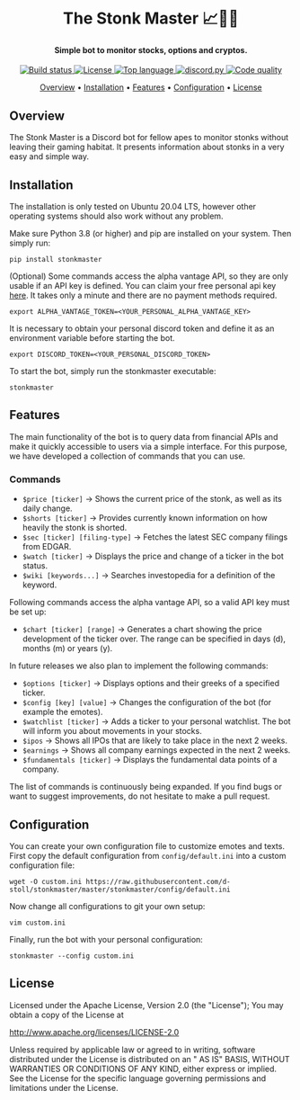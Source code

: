 <h1 align="center">
  <br>
  The Stonk Master 📈💎🙌
  <br>
</h1>

<h4 align="center">Simple bot to monitor stocks, options and cryptos.</h4>

<p align="center">
  <a href="https://github.com/d-stoll/stonkmaster/actions/workflows/build.yml/badge.svg">
    <img src="https://github.com/d-stoll/stonkmaster/actions/workflows/build.yml/badge.svg" alt="Build status">
  </a>
  <a href="https://img.shields.io/github/license/d-stoll/stonkmaster">
    <img src="https://img.shields.io/github/license/d-stoll/stonkmaster" alt="License">
  </a>
  <a href="https://img.shields.io/github/languages/top/d-stoll/stonkmaster">
    <img src="https://img.shields.io/github/languages/top/d-stoll/stonkmaster" alt="Top language">
  </a>
  <a href="https://github.com/Rapptz/discord.py/">
    <img src="https://img.shields.io/badge/discord-py-blue.svg" alt="discord.py">
  </a>
  <a href="https://img.shields.io/badge/code%20quality-excellent-brightgreen">
    <img src="https://img.shields.io/badge/code%20quality-excellent-brightgreen" alt="Code quality">
  </a>
</p>

<p align="center">
  <a href="#overview">Overview</a>
  •
  <a href="#installation">Installation</a>
  •
  <a href="#features">Features</a>
  •
  <a href="#configuration">Configuration</a>
  •
  <a href="#license">License</a>
</p>

## Overview

The Stonk Master is a Discord bot for fellow apes to monitor stonks without leaving their gaming habitat. It presents information about stonks in a very easy and simple way.

## Installation

The installation is only tested on Ubuntu 20.04 LTS, however other operating systems should also work without any
problem.

Make sure Python 3.8 (or higher) and pip are installed on your system. Then simply run:

```{bash}
pip install stonkmaster
```

(Optional) Some commands access the alpha vantage API, so they are only usable if an API key is defined. You can claim your free personal api key [here](https://www.alphavantage.co/support/#api-key). It takes only a minute and there are no payment methods required.

```{bash}
export ALPHA_VANTAGE_TOKEN=<YOUR_PERSONAL_ALPHA_VANTAGE_KEY>
```

It is necessary to obtain your personal discord token and define it as an environment variable before starting the bot.

```{bash}
export DISCORD_TOKEN=<YOUR_PERSONAL_DISCORD_TOKEN>
```

To start the bot, simply run the stonkmaster executable:

```{bash}
stonkmaster
```

## Features

The main functionality of the bot is to query data from financial APIs and make it quickly accessible to users via a
simple interface. For this purpose, we have developed a collection of commands that you can use.

### Commands

- `$price [ticker]` -> Shows the current price of the stonk, as well as its daily change.
- `$shorts [ticker]` -> Provides currently known information on how heavily the stonk is shorted.
- `$sec [ticker] [filing-type]` -> Fetches the latest SEC company filings from EDGAR.
- `$watch [ticker]` -> Displays the price and change of a ticker in the bot status.
- `$wiki [keywords...]` -> Searches investopedia for a definition of the keyword.

Following commands access the alpha vantage API, so a valid API key must be set up:

- `$chart [ticker] [range]` -> Generates a chart showing the price development of the ticker over. The range can be specified in days (d), months (m) or years (y).

In future releases we also plan to implement the following commands:

- `$options [ticker]` -> Displays options and their greeks of a specified ticker.
- `$config [key] [value]` -> Changes the configuration of the bot (for example the emotes).
- `$watchlist [ticker]` -> Adds a ticker to your personal watchlist. The bot will inform you about movements in your
  stocks.
- `$ipos` -> Shows all IPOs that are likely to take place in the next 2 weeks.
- `$earnings` -> Shows all company earnings expected in the next 2 weeks.
- `$fundamentals [ticker]` -> Displays the fundamental data points of a company.

The list of commands is continuously being expanded. If you find bugs or want to suggest improvements, do not hesitate
to make a pull request.

## Configuration

You can create your own configuration file to customize emotes and texts. First copy the default configuration
from `config/default.ini` into a custom configuration file:

```{bash}
wget -O custom.ini https://raw.githubusercontent.com/d-stoll/stonkmaster/master/stonkmaster/config/default.ini
```

Now change all configurations to git your own setup:

```{bash}
vim custom.ini
```

Finally, run the bot with your personal configuration:

```{bash}
stonkmaster --config custom.ini
```

## License

Licensed under the Apache License, Version 2.0 (the "License"); You may obtain a copy of the License at

http://www.apache.org/licenses/LICENSE-2.0

Unless required by applicable law or agreed to in writing, software distributed under the License is distributed on an "
AS IS" BASIS, WITHOUT WARRANTIES OR CONDITIONS OF ANY KIND, either express or implied. See the License for the specific
language governing permissions and limitations under the License.
